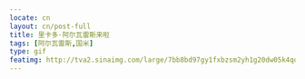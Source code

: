```yaml
---
locate: cn
layout: cn/post-full
title: 里卡多·阿尔瓦雷斯来啦
tags: [阿尔瓦雷斯,国米]
type: gif
featimg: http://tva2.sinaimg.com/large/7bb8bd97gy1fxbzsm2yh1g20dw05k4qq.gif
---
```

